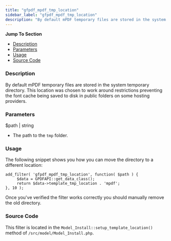 ```yaml
---
title: "gfpdf_mpdf_tmp_location"
sidebar_label: "gfpdf_mpdf_tmp_location"
description: "By default mPDF temporary files are stored in the system temporary directory. Change the path with this filter."
---
```


**Jump To Section**

* [Description](#description)
* [Parameters](#parameters)
* [Usage](#usage)
* [Source Code](#source-code)

### Description 

By default mPDF temporary files are stored in the system temporary directory. This location was chosen to work around restrictions preventing the font cache being saved to disk in public folders on some hosting providers. 

### Parameters 

$path | string
*  The path to the `tmp` folder.

### Usage 

The following snippet shows you how you can move the directory to a different location:

```.language-php
add_filter( 'gfpdf_mpdf_tmp_location', function( $path ) {
     $data = GPDFAPI::get_data_class();
     return $data->template_tmp_location . 'mpdf';
}, 10 );

```

Once you've verified the filter works correctly you should manually remove the old directory.

### Source Code 

This filter is located in the `Model_Install::setup_template_location()` method of `/src/model/Model_Install.php`.